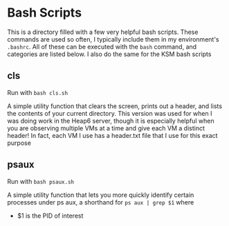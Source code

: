 # Bash Scripts
This is a directory filled with a few very helpful bash scripts. These commands are used so often, I typically include them in my environment's `.bashrc`. All of these can be executed with the `bash` command, and categories are listed below. I also do the same for the KSM bash scripts

## cls
Run with `bash cls.sh`  

A simple utility function that clears the screen, prints out a header, and lists the contents of your current directory. This version was used for when I was doing work in the Heap6 server, though it is especially helpful when you are observing multiple VMs at a time and give each VM a distinct header! In fact, each VM I use has a header.txt file that I use for this exact purpose

## psaux
Run with `bash psaux.sh`  

A simple utility function that lets you more quickly identify certain processes under ps aux, a shorthand for `ps aux | grep $1` where
* $1 is the PID of interest